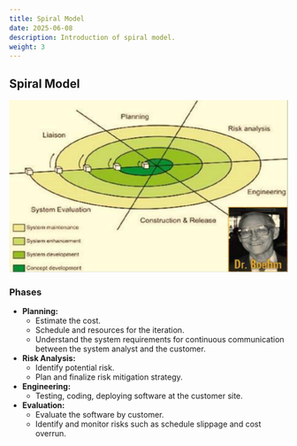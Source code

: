 ```yaml
---
title: Spiral Model
date: 2025-06-08
description: Introduction of spiral model.
weight: 3
---
```


## Spiral Model

![Spiral Model](../../../img/spiral_model.png)

### Phases

- **Planning:**
  - Estimate the cost.
  - Schedule and resources for the iteration.
  - Understand the system requirements for continuous communication between the system analyst and the customer.
- **Risk Analysis:**
  - Identify potential risk.
  - Plan and finalize risk mitigation strategy.
- **Engineering:**
  - Testing, coding, deploying software at the customer site.
- **Evaluation:**
  - Evaluate the software by customer.
  - Identify and monitor risks such as schedule slippage and cost overrun.
